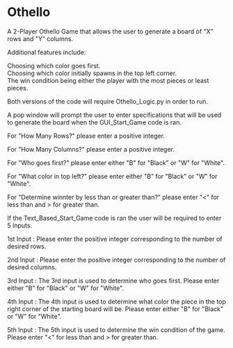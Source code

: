 # Othello
A 2-Player Othello Game that allows the user to generate a board of "X" rows and "Y" columns.

Additional features include:

Choosing which color goes first.  
Choosing which color initially spawns in the top left corner.  
The win condition being either the player with the most pieces or least pieces.

Both versions of the code will require Othello_Logic.py in order to run.

A pop window will prompt the user to enter specifications that will be used to generate the board when the GUI_Start_Game code is ran.

For "How Many Rows?" please enter a positive integer.

For "How Many Columns?" please enter a positive integer.

For "Who goes first?" please enter either "B" for "Black" or "W" for "White".

For "What color in top left?" please enter  either "B" for "Black" or "W" for "White".

For "Determine winnter by less than or greater than?" please enter "<" for less than and > for greater than.

If the Text_Based_Start_Game code is ran the user will be required to enter 5 inputs.

1st Input : Please enter the positive integer corresponding to the number of desired rows. 

2nd Input : Please enter the positive integer corresponding to the number of desired columns. 

3rd Input : The 3rd input is used to determine who goes first.  Please enter either "B" for "Black" or "W" for "White".

4th Input : The 4th input is used to determine what color the piece in the top right corner of the starting board will be. Please enter either "B" for "Black" or "W" for "White".

5th Input : The 5th input is used to determine the win condition of the game.  Please enter "<" for less than and > for greater than.
